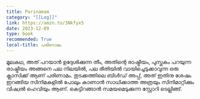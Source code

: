 ```yaml
---
title: Parinamam
category: "[[Log]]"
link: https://amzn.to/3Nkfyx5
date: 2023-12-09
type: book
recommended: True
local-title: പരിണാമം
---
```

മൂലകഥ, അത് പറയാൻ ഉദ്ദേശിക്കുന്ന തീം, അതിന്റെ രാഷ്ട്രീയം, പുസ്തകം പറയുന്ന രാഷ്ട്രീയം അങ്ങനെ പല നിലയിൽ, പല രീതിയിൽ വായിച്ചെടുക്കാവുന്ന ഒരു ക്ലാസിക്ക് ആണ് പരിണാമം. തുടക്കത്തിലെ ബിൾഡ് അപ്പ്, അത് ഇതിനു ശേഷം ഇറങ്ങിയ സിനിമകളിൽ പോലും കാണാൻ സാധിക്കാത്ത അത്രയും സിനിമാറ്റിക്കും വിഷ്വൽ ഹെവിയും ആണ്. കെട്ടിറങ്ങാൻ സമയമെടുക്കുന്ന സ്റ്റോറി ടെല്ലിങ്ങ്.